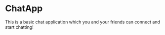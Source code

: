# ChatApp
This is a basic chat application which you and your friends can connect and start chatting!
